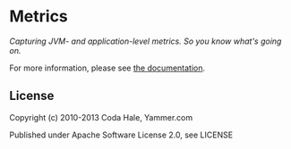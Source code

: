 Metrics
=======

*Capturing JVM- and application-level metrics. So you know what's going on.*

For more information, please see [the documentation](http://metrics.codahale.com).


License
-------

Copyright (c) 2010-2013 Coda Hale, Yammer.com

Published under Apache Software License 2.0, see LICENSE
